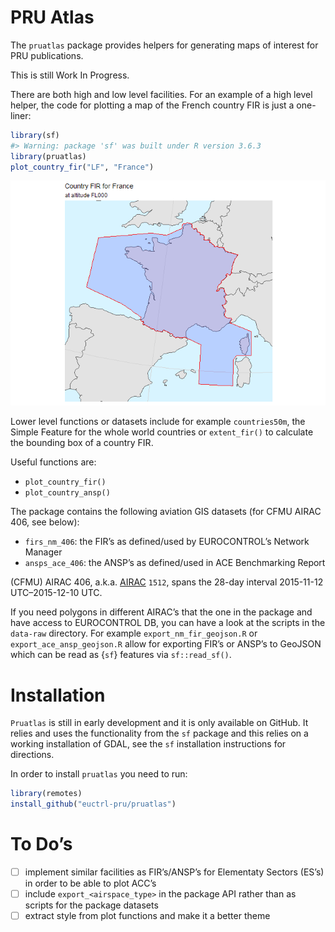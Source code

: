 
<!-- README.md is generated from README.Rmd. Please edit that file -->

# PRU Atlas

The `pruatlas` package provides helpers for generating maps of interest
for PRU publications.

This is still Work In Progress.

There are both high and low level facilities. For an example of a high
level helper, the code for plotting a map of the French country FIR is
just a one-liner:

``` r
library(sf)
#> Warning: package 'sf' was built under R version 3.6.3
library(pruatlas)
plot_country_fir("LF", "France")
```

![](man/figures/README-lf-fir-1.png)<!-- -->

Lower level functions or datasets include for example `countries50m`,
the Simple Feature for the whole world countries or `extent_fir()` to
calculate the bounding box of a country FIR.

Useful functions are:

  - `plot_country_fir()`
  - `plot_country_ansp()`

The package contains the following aviation GIS datasets (for CFMU AIRAC
406, see below):

  - `firs_nm_406`: the FIR’s as defined/used by EUROCONTROL’s Network
    Manager
  - `ansps_ace_406`: the ANSP’s as defined/used in ACE Benchmarking
    Report

(CFMU) AIRAC 406, a.k.a.
[AIRAC](https://ansperformance.eu/acronym/airac/) `1512`, spans the
28-day interval 2015-11-12 UTC–2015-12-10 UTC.

If you need polygons in different AIRAC’s that the one in the package
and have access to EUROCONTROL DB, you can have a look at the scripts in
the `data-raw` directory. For example `export_nm_fir_geojson.R` or
`export_ace_ansp_geojson.R` allow for exporting FIR’s or ANSP’s to
GeoJSON which can be read as {`sf`} features via `sf::read_sf()`.

# Installation

`Pruatlas` is still in early development and it is only available on
GitHub. It relies and uses the functionality from the `sf` package and
this relies on a working installation of GDAL, see the `sf` installation
instructions for directions.

In order to install `pruatlas` you need to run:

``` r
library(remotes)
install_github("euctrl-pru/pruatlas")
```

# To Do’s

  - [ ] implement similar facilities as FIR’s/ANSP’s for Elementaty
    Sectors (ES’s) in order to be able to plot ACC’s
  - [ ] include `export_<airspace_type>` in the package API rather than
    as scripts for the package datasets
  - [ ] extract style from plot functions and make it a better theme
